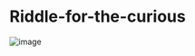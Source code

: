 # Riddle-for-the-curious

![image](https://user-images.githubusercontent.com/73020384/204134231-77209f84-fed5-4ada-b485-678e7f2ea4fe.png)

